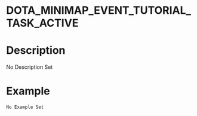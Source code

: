 # DOTA_MINIMAP_EVENT_TUTORIAL_TASK_ACTIVE
# Description
No Description Set
# Example
```No Example Set```
